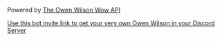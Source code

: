 ﻿Powered by [The Owen Wilson Wow API](https://owen-wilson-wow-api.herokuapp.com/)

[Use this bot invite link to get your very own Owen Wilson in your Discord Server](https://discord.com/api/oauth2/authorize?client_id=969882004688633866&permissions=34816&scope=bot)
